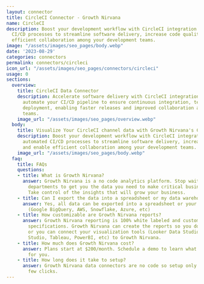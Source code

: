 ```yaml
---
layout: connector
title: CircleCI Connector - Growth Nirvana
name: CircleCI
description: Boost your development workflow with CircleCI integration. Leverage automated
  CI/CD processes to streamline software delivery, increase code quality, and enable
  efficient collaboration among your development teams.
image: "/assets/images/seo_pages/body.webp"
date: '2023-08-29'
categories: connectors
permalink: connectors/circleci
icon_url: "/assets/images/seo_pages/connectors/circleci"
usage: 0
sections:
  overview:
    title: CircleCI Data Connector
    description: Accelerate software delivery with CircleCI integration. Seamlessly
      automate your CI/CD pipeline to ensure continuous integration, testing, and
      deployment, enabling faster releases and improved collaboration across development
      teams.
    image_url: "/assets/images/seo_pages/overview.webp"
  body:
    title: Visualize Your CircleCI channel data with Growth Nirvana's CircleCI Connector
    description: Boost your development workflow with CircleCI integration. Leverage
      automated CI/CD processes to streamline software delivery, increase code quality,
      and enable efficient collaboration among your development teams.
    image_url: "/assets/images/seo_pages/body.webp"
  faq:
    title: FAQs
    questions:
    - title: What is Growth Nirvana?
      answer: Growth Nirvana is a no code analytics platform. Stop waiting for other
        departments to get you the data you need to make critical business decisions.
        Take control of the insights that will grow your business.
    - title: Can I export the data into a spreadsheet or my data warehouse?
      answer: Yes, all data can be exported into a spreadsheet or your data warehouse
        (Google BigQuery, AWS, Snowflake, Azure, etc)
    - title: How customizable are Growth Nirvana reports?
      answer: Growth Nirvana reporting is 100% white labeled and customized to your
        specifications. Growth Nirvana can create the reports so you don’t have to
        or you can connect your visualization tools (Looker Data Studio/Google Data
        Studio, Tableau, PowerBI, etc) to Growth Nirvana.
    - title: How much does Growth Nirvana cost?
      answer: Plans start at $200/month. Schedule a demo to learn what plan is best
        for you.
    - title: How long does it take to setup?
      answer: Growth Nirvana data connectors are no code so setup only requires a
        few clicks.
---
```

